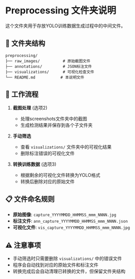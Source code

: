 # Preprocessing 文件夹说明

这个文件夹用于存放YOLO训练数据生成过程中的中间文件。

## 📁 文件夹结构

```
preprocessing/
├── raw_images/          # 原始截图文件
├── annotations/         # JSON标注文件  
├── visualizations/      # 可视化检查文件
└── README.md           # 本说明文件
```

## 🔄 工作流程

1. **截图处理** (选项2)
   - 处理screenshots文件夹中的截图
   - 生成检测结果并保存到各个子文件夹

2. **手动筛选**
   - 查看 `visualizations/` 文件夹中的可视化结果
   - 删除标注错误的可视化文件

3. **转换训练数据** (选项3)
   - 根据剩余的可视化文件转换为YOLO格式
   - 转换后删除对应的原始文件

## 📋 文件命名规则

- **原始图像**: `capture_YYYYMMDD_HHMMSS_mmm_NNNN.jpg`
- **标注文件**: `ann_capture_YYYYMMDD_HHMMSS_mmm_NNNN.json`
- **可视化文件**: `vis_capture_YYYYMMDD_HHMMSS_mmm_NNNN.jpg`

## ⚠️ 注意事项

- 手动筛选时只需要删除 `visualizations/` 中的错误文件
- 程序会自动找到对应的原始文件和标注文件
- 转换完成后会自动清理已转换的文件，但保留文件夹结构
